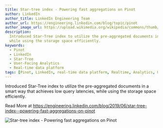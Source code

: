 ```yaml
---
title: Star-tree index - Powering fast aggregations on Pinot
author: LinkedIn
author_title: LinkedIn Engineering Team
author_url: https://engineering.linkedin.com/blog/topic/pinot
author_image_url: https://upload.wikimedia.org/wikipedia/commons/thumb/e/e9/Linkedin_icon.svg/512px-Linkedin_icon.svg.png
description:
  Introduced Star-Tree index to utilize the pre-aggregated documents in a smart way that achieves low query latencies,
  while using the storage space efficiently.
keywords:
  - Pinot
  - LinkedIn
  - Star-Tree
  - User-Facing Analytics
  - Real-time data platform
tags: [Pinot, LinkedIn, real-time data platform, Realtime, Analytics, User-Facing Analytics]
---
```


Introduced Star-Tree index to utilize the pre-aggregated documents in a smart way that achieves low query latencies,
while using the storage space efficiently.

Read More at https://engineering.linkedin.com/blog/2019/06/star-tree-index--powering-fast-aggregations-on-pinot

![Star-tree index - Powering fast aggregations on Pinot](https://content.linkedin.com/content/dam/engineering/site-assets/images/blog/posts/2019/06/startree3.png)

